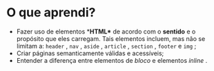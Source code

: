 # O que aprendi?

- Fazer uso de elementos ***HTML\*** de acordo com o **sentido** e o propósito que eles carregam. Tais elementos incluem, mas não se limitam a: `header` , `nav` , `aside` , `article` , `section` , `footer` e `img` ;
- Criar páginas semanticamente válidas e acessíveis;
- Entender a diferença entre elementos de *bloco* e elementos *inline* .